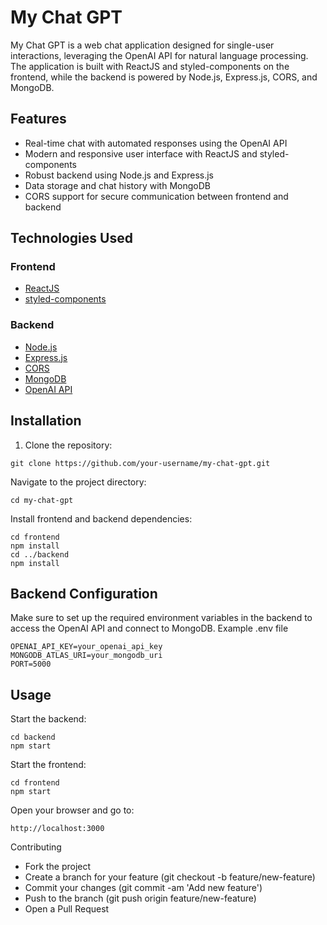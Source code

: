 # My Chat GPT

My Chat GPT is a web chat application designed for single-user interactions, leveraging the OpenAI API for natural language processing. The application is built with ReactJS and styled-components on the frontend, while the backend is powered by Node.js, Express.js, CORS, and MongoDB.

## Features

- Real-time chat with automated responses using the OpenAI API
- Modern and responsive user interface with ReactJS and styled-components
- Robust backend using Node.js and Express.js
- Data storage and chat history with MongoDB
- CORS support for secure communication between frontend and backend

## Technologies Used

### Frontend
- [ReactJS](https://reactjs.org/)
- [styled-components](https://styled-components.com/)

### Backend
- [Node.js](https://nodejs.org/)
- [Express.js](https://expressjs.com/)
- [CORS](https://www.npmjs.com/package/cors)
- [MongoDB](https://www.mongodb.com/)
- [OpenAI API](https://openai.com/)

## Installation

1. Clone the repository:

```console
git clone https://github.com/your-username/my-chat-gpt.git
```

Navigate to the project directory:

```console
cd my-chat-gpt
```

Install frontend and backend dependencies:

```console
cd frontend
npm install
cd ../backend
npm install
```
## Backend Configuration

Make sure to set up the required environment variables in the backend to access the OpenAI API and connect to MongoDB.
Example .env file

```
OPENAI_API_KEY=your_openai_api_key
MONGODB_ATLAS_URI=your_mongodb_uri
PORT=5000
```


## Usage

Start the backend:

```console
cd backend
npm start
```

Start the frontend:

```console
cd frontend
npm start
```

Open your browser and go to:

```console
http://localhost:3000
```

Contributing

* Fork the project
* Create a branch for your feature (git checkout -b feature/new-feature)
* Commit your changes (git commit -am 'Add new feature')
* Push to the branch (git push origin feature/new-feature)
* Open a Pull Request
